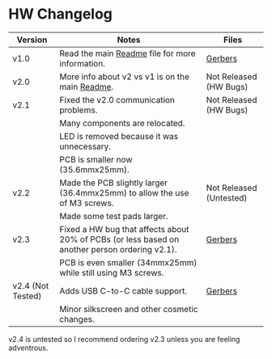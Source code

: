 # HW Changelog

|Version|Notes|Files|
|---|---|---|
|v1.0|Read the main [Readme](../README.md#version-10) file for more information.|[Gerbers](./Old-Versions/v1.0)|
|v2.0|More info about v2 vs v1 is on the main [Readme](../README.md).|Not Released (HW Bugs)|
|v2.1| Fixed the v2.0 communication problems.|Not Released (HW Bugs)|
||Many components are relocated.||
||LED is removed because it was unnecessary.||
||PCB is smaller now (35.6mmx25mm).||
|v2.2|Made the PCB slightly larger (36.4mmx25mm) to allow the use of M3 screws. |Not Released (Untested)|
||Made some test pads larger.||
|v2.3|Fixed a HW bug that affects about 20% of PCBs (or less based on another person ordering v2.1).|[Gerbers](./Latest-Tested-Version)|
||PCB is even smaller (34mmx25mm) while still using M3 screws.||
|v2.4 (Not Tested)|Adds USB C-to-C cable support.|[Gerbers](./Untested/v2.4)|
||Minor silkscreen and other cosmetic changes.||

v2.4 is untested so I recommend ordering v2.3 unless you are feeling adventrous.